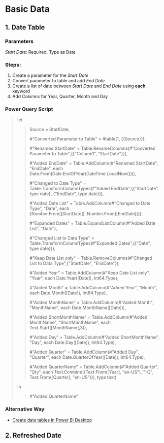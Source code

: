 # Basic Data

## 1. Date Table

### Parameters
<em>Start Date</em>: Required, Type as Date

### Steps:
1. Create a parameter for the <em>Start Date</em>
2. Convert parameter to table and add <em>End Date</em>
3. Create a list of date between <em>Start Date</em> and <em>End Date</em> using [<strong>each</strong>](https://learn.microsoft.com/en-us/powerquery-m/understanding-power-query-m-functions) keyword
4. Add Columns for Year, Quarter, Month and Day

### Power Query Script
>let
>>    <p>Source = StartDate,
>>    <p>#"Converted Parameter to Table" = #table(1, {{Source}}),
>>    <p>#"Renamed StartDate" = Table.RenameColumns(#"Converted Parameter to Table",{{"Column1", "StartDate"}}),
>>    <p>#"Added EndDate" = Table.AddColumn(#"Renamed StartDate", "EndDate", each Date.From(Date.EndOfYear(DateTime.LocalNow()))),
>>    <p>#"Changed to Date Type" = Table.TransformColumnTypes(#"Added EndDate",{{"StartDate", type date}, {"EndDate", type date}}),
>>    <p>#"Added Date List" = Table.AddColumn(#"Changed to Date Type", "Date", each {Number.From([StartDate])..Number.From([EndDate])}),
>>    <p>#"Expanded Dates" = Table.ExpandListColumn(#"Added Date List", "Date"),
>>    <p>#"Changed List to Data Type" = Table.TransformColumnTypes(#"Expanded Dates",{{"Date", type date}}),
>>    <p>#"Keep Date List only" = Table.RemoveColumns(#"Changed List to Data Type",{"StartDate", "EndDate"}),
>>    <p>#"Added Year" = Table.AddColumn(#"Keep Date List only", "Year", each Date.Year([Date]), Int64.Type),
>>    <p>#"Added Month" = Table.AddColumn(#"Added Year", "Month", each Date.Month([Date]), Int64.Type),
>>    <p>#"Added MonthName" = Table.AddColumn(#"Added Month", "MonthName", each Date.MonthName([Date])),
>>    <p>#"Added ShortMonthName" = Table.AddColumn(#"Added MonthName", "ShortMonthName", each Text.Start([MonthName],3)),
>>    <p>#"Added Day" = Table.AddColumn(#"Added ShortMonthName", "Day", each Date.Day([Date]), Int64.Type),
>>    <p>#"Added Quarter" = Table.AddColumn(#"Added Day", "Quarter", each Date.QuarterOfYear([Date]), Int64.Type),
>>    <p>#"Added QuarterName" = Table.AddColumn(#"Added Quarter", "Qty", each Text.Combine({Text.From([Year], "en-US"), "-Q", Text.From([Quarter], "en-US")}), type text)
>
>in
>>    <p>#"Added QuarterName"

### Alternative Way
- [Create date tables in Power BI Desktop](https://learn.microsoft.com/en-us/power-bi/guidance/model-date-tables)

## 2. Refreshed Date